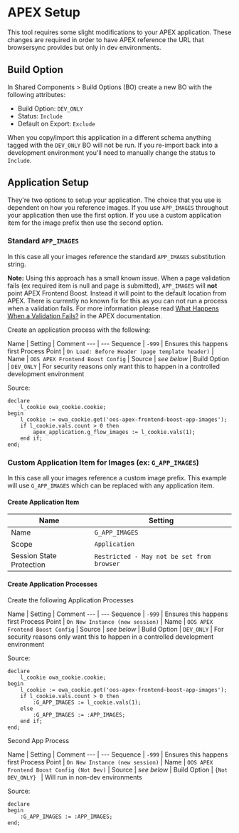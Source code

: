# APEX Setup

This tool requires some slight modifications to your APEX application. These changes are required in order to have APEX reference the URL that browsersync provides but only in dev environments.

## Build Option

In Shared Components > Build Options (BO) create a new BO with the following attributes:
- Build Option: `DEV_ONLY`
- Status: `Include`
- Default on Export: `Exclude`

When you copy/import this application in a different schema anything tagged with the `DEV_ONLY` BO will not be run. If you re-import back into a development environment you'll need to manually change the status to `Include`.


## Application Setup

They're two options to setup your application. The choice that you use is dependent on how you reference images. If you use `APP_IMAGES` throughout your application then use the first option. If you use a custom application item for the image prefix then use the second option.

### Standard `APP_IMAGES`

In this case all your images reference the standard `APP_IMAGES` substitution string.

**Note:** Using this approach has a small known issue. When a page validation fails (ex required item is null and page is submitted), `APP_IMAGES` will **not** point APEX Frontend Boost. Instead it will point to the default location from APEX. There is currently no known fix for this as you can not run a process when a validation fails. For more information please read [What Happens When a Validation Fails?](https://docs.oracle.com/database/121/HTMDB/bldr_validate.htm#HTMDB29158) in the APEX documentation.

Create an application process with the following:

Name | Setting | Comment
--- | ---
Sequence | `-999` | Ensures this happens first
Process Point | `On Load: Before Header (page template header)` |
Name | `OOS APEX Frontend Boost Config` |
Source | *see below* |
Build Option | `DEV_ONLY` | For security reasons only want this to happen in a controlled development environment

Source:
```plsql
declare
    l_cookie owa_cookie.cookie;
begin
    l_cookie := owa_cookie.get('oos-apex-frontend-boost-app-images');
    if l_cookie.vals.count > 0 then
        apex_application.g_flow_images := l_cookie.vals(1);
    end if;
end;
```

### Custom Application Item for Images (ex: `G_APP_IMAGES`)

In this case all your images reference a custom image prefix. This example will use `G_APP_IMAGES` which can be replaced with any application item.

#### Create Application Item

Name | Setting
--- | ---
Name | `G_APP_IMAGES`
Scope | `Application`
Session State Protection | `Restricted - May not be set from browser`

#### Create Application Processes

Create the following Application Processes


Name | Setting | Comment
--- | ---
Sequence | `-999` | Ensures this happens first
Process Point | `On New Instance (new session)` |
Name | `OOS APEX Frontend Boost Config` |
Source | *see below* |
Build Option | `DEV_ONLY` | For security reasons only want this to happen in a controlled development environment

Source:

```plsql
declare
    l_cookie owa_cookie.cookie;
begin
    l_cookie := owa_cookie.get('oos-apex-frontend-boost-app-images');
    if l_cookie.vals.count > 0 then
        :G_APP_IMAGES := l_cookie.vals(1);
    else
        :G_APP_IMAGES := :APP_IMAGES;
    end if;
end;
```

Second App Process

Name | Setting | Comment
--- | ---
Sequence | `-999` | Ensures this happens first
Process Point | `On New Instance (new session)` |
Name | `OOS APEX Frontend Boost Config (Not Dev)` |
Source | *see below* |
Build Option | `{Not DEV_ONLY} ` | Will run in non-dev environments

Source:

```plsql
declare
begin
    :G_APP_IMAGES := :APP_IMAGES;
end;
```
